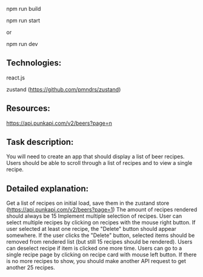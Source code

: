  npm run build

 npm run start

or

 npm run dev

## Technologies:

react.js

zustand (https://github.com/pmndrs/zustand)

## Resources:

https://api.punkapi.com/v2/beers?page=n

## Task description:

You will need to create an app that should display a list of beer recipes. Users should be able to
scroll through a list of recipes and to view a single recipe.

## Detailed explanation:

Get a list of recipes on initial load, save them in the zustand store
(https://api.punkapi.com/v2/beers?page=1)
The amount of recipes rendered should always be 15
Implement multiple selection of recipes. User can select multiple recipes by clicking on
recipes with the mouse right button. If user selected at least one recipe, the "Delete"
button should appear somewhere.
If the user clicks the "Delete" button, selected items should be removed from rendered
list (but still 15 recipes should be rendered).
Users can deselect recipe if item is clicked one more time.
Users can go to a single recipe page by clicking on recipe card with mouse left button.
If there is no more recipes to show, you should make another API request to get another
25 recipes.

